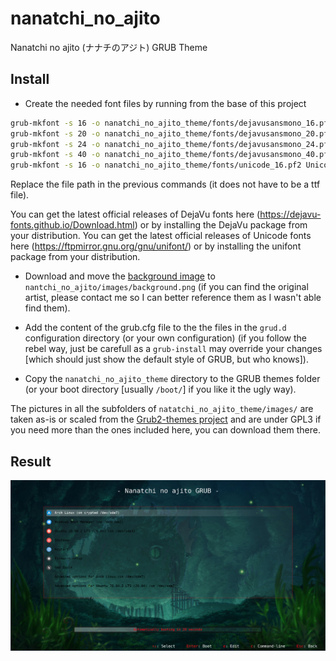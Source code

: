 # nanatchi_no_ajito
Nanatchi no ajito (ナナチのアジト) GRUB Theme

## Install

- Create the needed font files by running from the base of this project
```sh
grub-mkfont -s 16 -o nanatchi_no_ajito_theme/fonts/dejavusansmono_16.pf2 DejaVuSansMono.ttf
grub-mkfont -s 20 -o nanatchi_no_ajito_theme/fonts/dejavusansmono_20.pf2 DejaVuSansMono.ttf
grub-mkfont -s 24 -o nanatchi_no_ajito_theme/fonts/dejavusansmono_24.pf2 DejaVuSansMono.ttf
grub-mkfont -s 40 -o nanatchi_no_ajito_theme/fonts/dejavusansmono_40.pf2 DejaVuSansMono.ttf
grub-mkfont -s 16 -o nanatchi_no_ajito_theme/fonts/unicode_16.pf2 Unicode.ttf
```
Replace the file path in the previous commands (it does not have to be a ttf file).

You can get the latest official releases of DejaVu fonts here (https://dejavu-fonts.github.io/Download.html) or by installing the DejaVu package from your distribution.
You can get the latest official releases of Unicode fonts here (https://ftpmirror.gnu.org/gnu/unifont/) or by installing the unifont package from your distribution.

- Download and move the [background image](https://www.wallpaperflare.com/brown-ball-house-in-cave-illustration-environment-made-in-abyss-wallpaper-hyqio) to `nantchi_no_ajito/images/background.png` (if you can find the original artist, please contact me so I can better reference them as I wasn't able find them).

- Add the content of the grub.cfg file to the the files in the `grud.d` configuration directory (or your own configuration) (if you follow the rebel way, just be carefull as a `grub-install` may override your changes [which should just show the default style of GRUB, but who knows]).

- Copy the `nanatchi_no_ajito_theme` directory to the GRUB themes folder (or your boot directory [usually `/boot/`] if you like it the ugly way).

The pictures in all the subfolders of `natatchi_no_ajito_theme/images/` are taken as-is or scaled from the [Grub2-themes project](https://github.com/vinceliuice/grub2-themes) and are under GPL3 if you need more than the ones included here, you can download them there.

## Result

![Result](https://github.com/noeamiot/nanatchi_no_ajito/blob/master/nanatchi_no_ajito.png "Nanatchi no ajito GRUB theme")